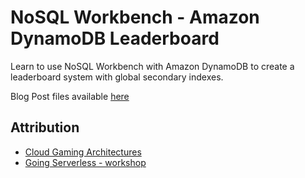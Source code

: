# NoSQL Workbench - Amazon DynamoDB Leaderboard

Learn to use NoSQL Workbench with Amazon DynamoDB to create a leaderboard system with global secondary indexes.

Blog Post files available [here](.blog/README.md)

## Attribution

* [Cloud Gaming Architectures](https://s3-eu-west-1.amazonaws.com/aws-de-media/images/_Berlin_Loft_Slides/cloud_gaming_architectures.pdf)
* [Going Serverless - workshop](https://github.com/jayway/going-serverless-workshop)
